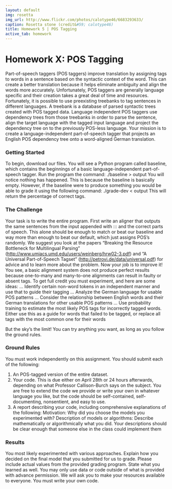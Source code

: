 ```yaml
---
layout: default
img: rosetta
img_url: http://www.flickr.com/photos/calotype46/6683293633/
caption: Rosetta stone (credit&#59; calotype46)
title: Homework 5 | POS Tagging
active_tab: homework
---
```

# Homework X: POS Tagging

Part-of-speech taggers (POS taggers) improve translation by assigning tags to words in a sentence based on the syntactic context of the word. This can create a better translation because it helps eliminate ambiguity and align the words more accurately. Unfortunately, POS taggers are generally language specific and their creation takes a great deal of time and resources. Fortunately, it is possible to use preexisting treebanks to tag sentences in different languages. A treebank is a database of parsed syntactic trees created with POS tagged data. Language independent POS taggers use dependency trees from those treebanks in order to parse the sentence, align the target language with the tagged input language and project the dependency tree on to the previously POS-less language. Your mission is to create a language-independent part-of-speech tagger that projects an English POS dependency tree onto a word-aligned German translation.

### Getting Started
To begin, download our files. You will see a Python program called baseline, which contains the beginnings of a basic language-independent part-of-speech tagger.
Run the program the command:
./baseline > output
You will notice nothing has happened. This is because the baseline is basically empty. However, if the baseline were to produce something you would be able to grade it using the following command:
./grade-dev < output
This will return the percentage of correct tags.

### The Challenge
Your task is to write the entire program. First write an aligner that outputs the same sentences from the input appended with ::: and the correct parts of speech. This alone should be enough to match or beat our baseline and way more than enough to beat our default, which just assigns POS’s randomly. We suggest you look at the papers “Breaking the Resource Bottleneck for Multilingual Parsing” (http://www.umiacs.umd.edu/users/weinberg/hrw02-3.pdf) and “A Universal Part-of-Speech Tagset” (http://petrovi.de/data/universal.pdf) for advice and to learn more about the problem.
Now your job is to improve it! You see, a basic alignment system does not produce perfect results because one-to-many and many-to-one alignments can result in faulty or absent tags. To get full credit you must experiment, and here are some ideas:
... Identify certain non-word tokens in an independent manner and use that to guide their tagging
... Analyze the German language for usable POS patterns
... Consider the relationship between English words and their German translations for other usable POS patterns
... Use probability training to estimate the most likely POS tags for incorrectly tagged words. Either use this as a guide for words that failed to be tagged, or replace all tags with the most common one for their words

But the sky’s the limit! You can try anything you want, as long as you follow the ground rules.

### Ground Rules
You must work independently on this assignment.
You should submit each of the following:
1. An POS-tagged version of the entire dataset.
2. Your code. This is due either on April 28th or 24 hours afterwards, depending on what Professor Callison-Burch says on the subject. You are free to extend the code we provide or write your own in whatever language you like, but the code should be self-contained, self-documenting, nonsentient, and easy to use.
3. A report describing your code, including comprehensive explanations of the following:
Motivation: Why did you choose the models you experimented with?
Description of models or algorithms: Describe mathematically or algorithmically what you did. Your descriptions should be clear enough that someone else in the class could implement them

### Results
You most likely experimented with various approaches. Explain how you decided on the final model that you submitted for us to grade. Please include actual values from the provided grading program. State what you learned as well.
You may only use data or code outside of what is provided with advance permission. We will ask you to make your resources available to everyone. You must write your own code.
